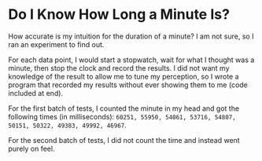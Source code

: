 
# Do I Know How Long a Minute Is?

How accurate is my intuition for the duration of a minute? I am not sure, so I ran an experiment to find out.

For each data point, I would start a stopwatch, wait for what I thought was a minute, then stop the clock and record the results. I did not want my knowledge of the result to allow me to tune my perception, so I wrote a program that recorded my results without ever showing them to me (code included at end).

For the first batch of tests, I counted the minute in my head and got the following times (in milliseconds): `60251, 55950, 54061, 53716, 54807, 50151, 50322, 49383, 49992, 46967`.


For the second batch of tests, I did not count the time and instead went purely on feel.


